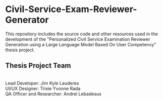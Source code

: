 # Civil-Service-Exam-Reviewer-Generator
This repository includes the source code and other resources used in the development of the "Personalized Civil Service Examination Reviewer Generation using a Large Language Model Based On User Competency" thesis project.

<h2>Thesis Project Team</h2><br>
Lead Developer: Jim Kyle Lauderes<br>
UI/UX Designer: Trixie Yvonne Rada<br>
QA Officer and Researcher: Andrei Lebadesus

